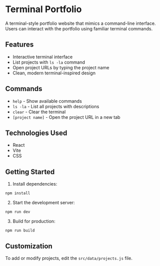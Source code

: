 # Terminal Portfolio

A terminal-style portfolio website that mimics a command-line interface. Users can interact with the portfolio using familiar terminal commands.

## Features

- Interactive terminal interface
- List projects with `ls -la` command
- Open project URLs by typing the project name
- Clean, modern terminal-inspired design

## Commands

- `help` - Show available commands
- `ls -la` - List all projects with descriptions
- `clear` - Clear the terminal
- `[project name]` - Open the project URL in a new tab

## Technologies Used

- React
- Vite
- CSS

## Getting Started

1. Install dependencies:
```
npm install
```

2. Start the development server:
```
npm run dev
```

3. Build for production:
```
npm run build
```

## Customization

To add or modify projects, edit the `src/data/projects.js` file.
